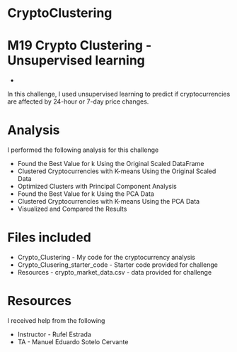 # CryptoClustering
# M19 Crypto Clustering - Unsupervised learning 
-
In this challenge, I used unsupervised learning to predict if cryptocurrencies are affected by 24-hour or 7-day price changes.

# Analysis
I performed the following analysis for this challenge
- Found the Best Value for k Using the Original Scaled DataFrame
- Clustered Cryptocurrencies with K-means Using the Original Scaled Data
- Optimized Clusters with Principal Component Analysis
- Found the Best Value for k Using the PCA Data
- Clustered Cryptocurrencies with K-means Using the PCA Data
- Visualized and Compared the Results

# Files included
- Crypto_Clustering - My code for the cryptocurrency analysis
- Crypto_Clusering_starter_code - Starter code provided for challenge
- Resources - crypto_market_data.csv - data provided for challenge

# Resources
I received help from the following
- Instructor - Rufel Estrada
- TA - Manuel Eduardo Sotelo Cervante
